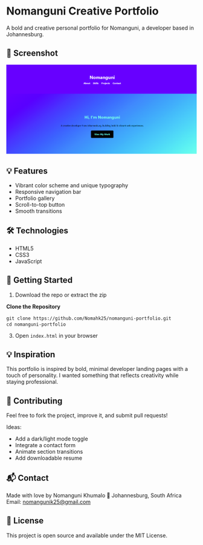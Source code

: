 # Nomanguni Creative Portfolio

A bold and creative personal portfolio for Nomanguni, a developer based in Johannesburg.

## 📸 Screenshot

![Portfolio Screenshot](./portfolio.png)

## 💡 Features

- Vibrant color scheme and unique typography
- Responsive navigation bar
- Portfolio gallery
- Scroll-to-top button
- Smooth transitions

## 🛠 Technologies

- HTML5
- CSS3
- JavaScript

## 🚀 Getting Started

1. Download the repo or extract the zip

**Clone the Repository**
   ```
   git clone https://github.com/Nomahk25/nomanguni-portfolio.git
   cd nomanguni-portfolio
```
3. Open `index.html` in your browser

## 💡 Inspiration

This portfolio is inspired by bold, minimal developer landing pages with a touch of personality. I wanted something that reflects creativity while staying professional.

## 🤝 Contributing

Feel free to fork the project, improve it, and submit pull requests!

Ideas:

- Add a dark/light mode toggle
- Integrate a contact form 
- Animate section transitions
- Add downloadable resume

## 📬 Contact

Made with love by Nomanguni Khumalo
📍 Johannesburg, South Africa
Email: nomangunik25@gmail.com

## 📜 License

This project is open source and available under the MIT License.
